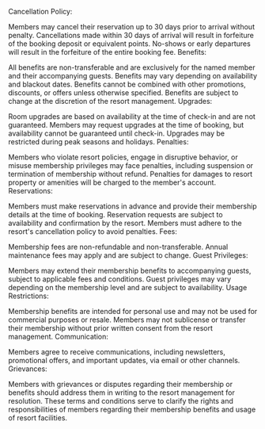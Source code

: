 Cancellation Policy:

Members may cancel their reservation up to 30 days prior to arrival without penalty.
Cancellations made within 30 days of arrival will result in forfeiture of the booking deposit or equivalent points.
No-shows or early departures will result in the forfeiture of the entire booking fee.
Benefits:

All benefits are non-transferable and are exclusively for the named member and their accompanying guests.
Benefits may vary depending on availability and blackout dates.
Benefits cannot be combined with other promotions, discounts, or offers unless otherwise specified.
Benefits are subject to change at the discretion of the resort management.
Upgrades:

Room upgrades are based on availability at the time of check-in and are not guaranteed.
Members may request upgrades at the time of booking, but availability cannot be guaranteed until check-in.
Upgrades may be restricted during peak seasons and holidays.
Penalties:

Members who violate resort policies, engage in disruptive behavior, or misuse membership privileges may face penalties, including suspension or termination of membership without refund.
Penalties for damages to resort property or amenities will be charged to the member's account.
Reservations:

Members must make reservations in advance and provide their membership details at the time of booking.
Reservation requests are subject to availability and confirmation by the resort.
Members must adhere to the resort's cancellation policy to avoid penalties.
Fees:

Membership fees are non-refundable and non-transferable.
Annual maintenance fees may apply and are subject to change.
Guest Privileges:

Members may extend their membership benefits to accompanying guests, subject to applicable fees and conditions.
Guest privileges may vary depending on the membership level and are subject to availability.
Usage Restrictions:

Membership benefits are intended for personal use and may not be used for commercial purposes or resale.
Members may not sublicense or transfer their membership without prior written consent from the resort management.
Communication:

Members agree to receive communications, including newsletters, promotional offers, and important updates, via email or other channels.
Grievances:

Members with grievances or disputes regarding their membership or benefits should address them in writing to the resort management for resolution.
These terms and conditions serve to clarify the rights and responsibilities of members regarding their membership benefits and usage of resort facilities.